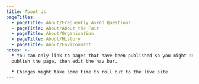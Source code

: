 ```yaml
---
title: About Us
pageTitles:
  - pageTitle: About/Frequently Asked Questions
  - pageTitle: About/About the Fair
  - pageTitle: About/Organisation
  - pageTitle: About/History
  - pageTitle: About/Environment
notes: >-
  * You can only link to pages that have been published so you might need to
  publish the page, then edit the nav bar. 

  * Changes might take some time to roll out to the live site
---
```


